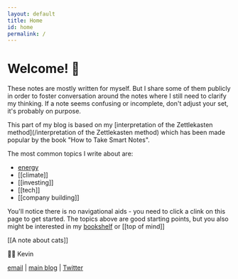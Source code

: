 ```yaml
---
layout: default
title: Home
id: home
permalink: /
---
```

# Welcome! 🌱

These notes are mostly written for myself. But I share some of them publicly in order to foster conversation around the notes where I still need to clarify my thinking. If a note seems confusing or incomplete, don't adjust your set, it's probably on purpose.

This part of my blog is based on my [interpretation of the Zettlekasten method](/interpretation of the Zettlekasten method) which has been made popular by the book "How to Take Smart Notes".

The most common topics I write about are:

- [energy](/energy)
- [[climate]]
- [[investing]]
- [[tech]]
- [[company building]]

You'll notice there is no navigational aids - you need to click a clink on this page to get started. The topics above are good starting points, but you also might be interested in my [bookshelf](/bookshelf) or [[top of mind]]

[[A note about cats]]

👋🏻 Kevin

[email](mailto:kevin.stevens@inteliscapital.com) | [main blog](https://www.kevindstevens.com/) | [Twitter](https://twitter.com/kevindstevens)
